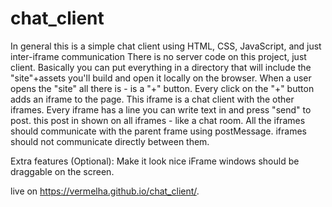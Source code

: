 # chat_client
In general this is a simple chat client using HTML, CSS, JavaScript, and just inter-iframe communication
There is no server code on this project, just client. 
Basically you can put everything in a directory that will include the "site"+assets you'll build
and open it locally on the browser.
When a user opens the "site" all there is - is a "+" button. Every click on the "+" button adds an iframe to the page. 
This iframe is a chat client with the other iframes. Every iframe has a line you can write text in and press "send" to post. 
this post in shown on all iframes - like a chat room.
All the iframes should communicate with the parent frame using postMessage. iframes should not communicate directly between them.

Extra features (Optional):
Make it look nice
iFrame windows should be draggable on the screen.

live on https://vermelha.github.io/chat_client/.
